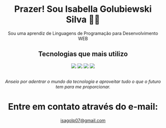 <div align="center">
  <h1>Prazer! Sou Isabella Golubiewski Silva 👋🏾</h1>
  <p>Sou uma aprendiz de Linguagens de Programação para Desenvolvimento WEB</p>
</div>

<h2 align="center">Tecnologias que mais utilizo</h2>
<div align="center" style="display: inline_block">
  <img src="https://img.shields.io/badge/react-%2320232a.svg?style=for-the-badge&logo=react&logoColor=%2361DAFB">
  <img src="https://img.shields.io/badge/node.js-6DA55F?style=for-the-badge&logo=node.js&logoColor=white">
  <img src="https://img.shields.io/badge/express.js-%23404d59.svg?style=for-the-badge&logo=express&logoColor=%2361DAFB">
  <img src="https://img.shields.io/badge/MySQL-00000F?style=for-the-badge&logo=mysql&logoColor=white">
</div>
<br>
<p align="center"><em>Anseio por adentrar o mundo da tecnologia e aproveitar tudo o que o futuro tem para me proporcionar. </em></p>

<div align="center">
  <h1 align="center">Entre em contato através do e-mail:</h1>
  <a href="mailto:isagolp07@gmail.com" align="center">isagolp07@gmail.com</a>
</div>
